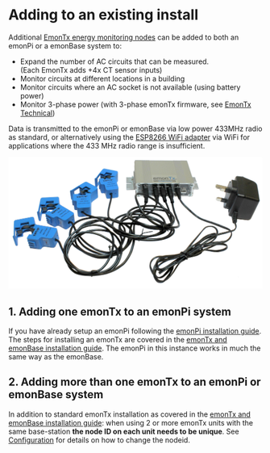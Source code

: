 # Adding to an existing install

Additional [EmonTx energy monitoring nodes](/technical/emontx) can be added to both an emonPi or a emonBase system to:

- Expand the number of AC circuits that can be measured.<br>(Each EmonTx adds +4x CT sensor inputs)
- Monitor circuits at different locations in a building
- Monitor circuits where an AC socket is not available (using battery power)
- Monitor 3-phase power (with 3-phase emonTx firmware, see [EmonTx Technical](/technical/emontx))

Data is transmitted to the emonPi or emonBase via low power 433MHz radio as standard, or alternatively using the [ESP8266 WiFi adapter](esp8266.md) via WiFi for applications where the 433 MHz radio range is insufficient. 

![emontx](img/emontx.jpg)

## 1. Adding one emonTx to an emonPi system

If you have already setup an emonPi following the [emonPi installation guide](emonpi/install.md). The steps for installing an emonTx are covered in the [emonTx and emonBase installation guide](emontx3/install.md). The emonPi in this instance works in much the same way as the emonBase.

## 2. Adding more than one emonTx to an emonPi or emonBase system

In addition to standard emonTx installation as covered in the [emonTx and emonBase installation guide](/setup/install-emontx): when using 2 or more emonTx units with the same base-station **the node ID on each unit needs to be unique**. See [Configuration](configuration.md) for details on how to change the nodeid.

